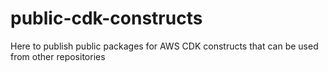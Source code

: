 # public-cdk-constructs
Here to publish public packages for AWS CDK constructs that can be used from other repositories
